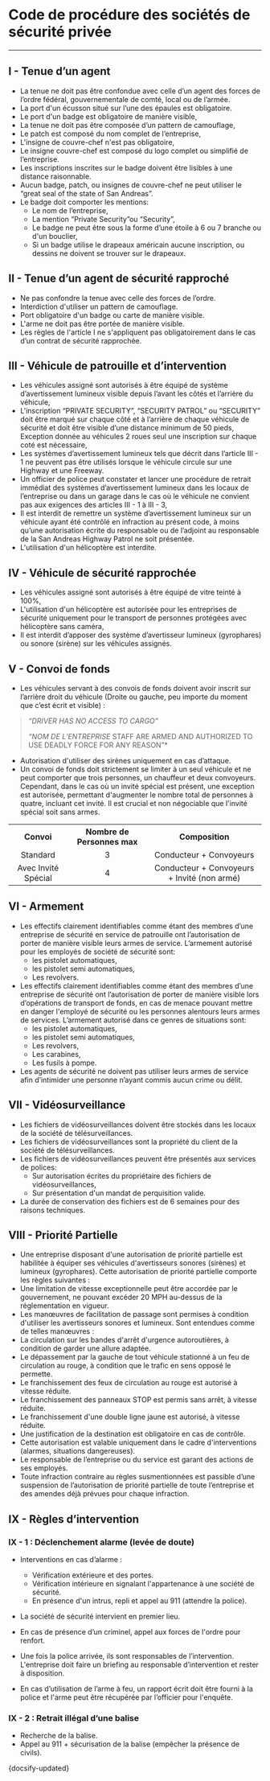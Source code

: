# Code de procédure des sociétés de sécurité privée

---


## I - Tenue d’un agent

- La tenue ne doit pas être confondue avec celle d’un agent des forces de l’ordre fédéral, gouvernementale de comté, local ou de l’armée.
- La port d'un écusson situé sur l’une des épaules est obligatoire.
- Le port d'un badge est obligatoire de manière visible,
- La tenue ne doit pas être composée d’un pattern de camouflage,
- Le patch est composé du nom complet de l’entreprise,
- L'insigne de couvre-chef n'est pas obligatoire,
- Le insigne couvre-chef est composé du logo complet ou simplifié de l’entreprise.
- Les inscriptions inscrites sur le badge doivent être lisibles à une distance raisonnable.
- Aucun badge, patch, ou insignes de couvre-chef ne peut utiliser le “great seal of the state of San Andreas”.
- Le badge doit comporter les mentions:
  - Le nom de l’entreprise,
  - La mention “Private Security”ou “Security”,
  - Le badge ne peut être sous la forme d’une étoile à 6 ou 7 branche ou d'un bouclier, 
  - Si un badge utilise le drapeaux américain aucune inscription, ou dessins ne doivent se trouver sur le drapeaux.


## II - Tenue d’un agent de sécurité rapproché

- Ne pas confondre la tenue avec celle des forces de l’ordre.
- Interdiction d'utiliser un pattern de camouflage.
- Port obligatoire d'un badge ou carte de manière visible.
- L'arme ne doit pas être portée de manière visible.
- Les règles de l'article I ne s'appliquent pas obligatoirement dans le cas d’un contrat de sécurité rapprochée.

## III - Véhicule de patrouille et d’intervention

- Les véhicules assigné sont autorisés à être équipé de système d’avertissement lumineux visible depuis l’avant les côtés et l’arrière du véhicule,
- L'inscription “PRIVATE SECURITY”,  “SECURITY PATROL” ou “SECURITY” doit être marqué sur chaque côté et à l’arrière de chaque véhicule de sécurité et doit être visible d’une distance minimum de 50 pieds, Exception donnée au véhicules 2 roues seul une inscription sur chaque coté est nécessaire,
- Les systèmes d’avertissement lumineux tels que décrit dans l’article III - 1 ne peuvent pas être utilisés lorsque le véhicule circule sur une Highway et une Freeway.
- Un officier de police peut constater et lancer une procédure de retrait immédiat des systèmes d’avertissement lumineux dans les locaux de l’entreprise ou dans un garage dans le cas où le véhicule ne convient pas aux exigences des articles III - 1 à III - 3,
- Il est interdit de remettre un système d’avertissement lumineux sur un véhicule ayant été contrôlé en infraction au présent code, à moins qu’une autorisation écrite du responsable ou de l’adjoint au responsable de la San Andreas Highway Patrol ne soit présentée.
- L'utilisation d'un hélicoptère est interdite.



## IV - Véhicule de sécurité rapprochée

- Les véhicules assigné sont autorisés à être équipé de vitre teinté à 100%,
- L'utilisation d'un hélicoptère est autorisée pour les entreprises de sécurité uniquement pour le transport de personnes protégées avec hélicoptère sans caméra,
- Il est interdit d’apposer des système d’avertisseur lumineux (gyrophares) ou sonore (sirène) sur les véhicules assignés.


## V - Convoi de fonds

- Les véhicules servant à des convois de fonds doivent avoir inscrit sur l’arrière droit du véhicule (Droite ou gauche, peu importe du moment que c’est écrit et visible) :
>*“DRIVER HAS NO ACCESS TO CARGO”*
>
>*“NOM DE L’ENTREPRISE* STAFF ARE ARMED AND AUTHORIZED TO USE DEADLY FORCE FOR ANY REASON”*

- Autorisation d'utiliser des sirènes uniquement en cas d’attaque.
- Un convoi de fonds doit strictement se limiter à un seul véhicule et ne peut comporter que trois personnes, un chauffeur et deux convoyeurs. Cependant, dans le cas où un invité spécial est présent, une exception est autorisée, permettant d'augmenter le nombre total de personnes à quatre, incluant cet invité. Il est crucial et non négociable que l'invité spécial soit sans armes.

<table>
  <tr>
    <th align="center">Convoi</th>
    <th align="center">Nombre de Personnes max</th>
    <th align="center">Composition</th>
  </tr>
  <tr>
    <td align="center">Standard</td>
    <td align="center">3</td>
    <td align="center">Conducteur + Convoyeurs</td>
  </tr>
  <tr>
    <td align="center">Avec Invité Spécial</td>
    <td align="center">4</td>
    <td align="center">Conducteur + Convoyeurs + Invité (non armé)</td>
  </tr>
</table>




## VI - Armement

- Les effectifs clairement identifiables comme étant des membres d’une entreprise de sécurité en service de patrouille ont
  l’autorisation de porter de manière visible leurs armes de service.
  L’armement autorisé pour les employés de société de sécurité sont:
    - les pistolet automatiques,
    - les pistolet semi automatiques,
    - Les revolvers.
- Les effectifs clairement identifiables comme étant des membres d’une entreprise de sécurité ont l’autorisation de porter de manière visible lors d’opérations de transport de fonds, en cas de menace pouvant mettre en danger l'employé de sécurité ou les personnes alentours leurs
  armes de services.
  L’armement autorisé dans ce genres de situations sont:
    - les pistolet automatiques,
    - les pistolet semi automatiques,
    - Les revolvers,
    - Les carabines,
    - Les fusils à pompe.
- Les agents de sécurité ne doivent pas utiliser leurs armes de service afin d’intimider une personne n’ayant commis aucun
  crime ou délit.


## VII - Vidéosurveillance

- Les fichiers de vidéosurveillances doivent être stockés dans les locaux de la société de télésurveillances.
- Les fichiers de vidéosurveillances sont la propriété du client de la société de télésurveillances.
- Les fichiers de vidéosurveillances peuvent être présentés aux services de polices:
    - Sur autorisation écrites du propriétaire des fichiers de vidéosurveillances,
    - Sur présentation d'un mandat de perquisition valide.
- La durée de conservation des fichiers est de 6 semaines pour des raisons techniques.


## VIII - Priorité Partielle

- Une entreprise disposant d'une autorisation de priorité partielle est habilitée à équiper ses véhicules d'avertisseurs sonores (sirènes) et lumineux (gyrophares). Cette autorisation de priorité partielle comporte les règles suivantes :
- Une limitation de vitesse exceptionnelle peut être accordée par le gouvernement, ne pouvant excéder 20 MPH au-dessus de la réglementation en vigueur.
- Les manœuvres de facilitation de passage sont permises à condition d'utiliser les avertisseurs sonores et lumineux. Sont entendues comme de telles manœuvres :
 - La circulation sur les bandes d'arrêt d'urgence autoroutières, à condition de garder une allure adaptée. 
 - Le dépassement par la gauche de tout véhicule stationné à un feu de circulation au rouge, à condition que le trafic en sens opposé le permette.
- Le franchissement des feux de circulation au rouge est autorisé à vitesse réduite.
- Le franchissement des panneaux STOP est permis sans arrêt, à vitesse réduite.
- Le franchissement d'une double ligne jaune est autorisé, à vitesse réduite.
- Une justification de la destination est obligatoire en cas de contrôle.
- Cette autorisation est valable uniquement dans le cadre d'interventions (alarmes, situations dangereuses).
- Le responsable de l’entreprise ou du service est garant des actions de ses employés.
- Toute infraction contraire au règles susmentionnées est passible d’une suspension de l’autorisation de priorité partielle de toute l’entreprise et des amendes déjà prévues pour chaque infraction.



## IX - Règles d’intervention

### IX - 1 : Déclenchement alarme (levée de doute)

- Interventions en cas d’alarme :
  - Vérification extérieure et des portes.
  - Vérification intérieure en signalant l'appartenance à une société de sécurité.
  - En présence d'un intrus, repli et appel au 911 (attendre la police).

- La société de sécurité intervient en premier lieu.
- En cas de présence d’un criminel, appel aux forces de l'ordre pour renfort.
- Une fois la police arrivée, ils sont responsables de l’intervention. L'entreprise doit faire un briefing au responsable d’intervention et rester à disposition.
- En cas d’utilisation de l’arme à feu, un rapport écrit doit être fourni à la police et l'arme peut être récupérée par l’officier pour l'enquête.

### IX - 2 : Retrait illégal d’une balise

- Recherche de la balise.
- Appel au 911 + sécurisation de la balise (empêcher la présence de civils).


{docsify-updated}
